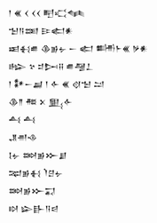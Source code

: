 <div class='block'>
<div class='line'>𒁹 𒌍 𒌋 𒌋𒌋 𒋃𒄣𒈝</div>
<div class='line'>𒈠𒀀𒌅 𒄿𒅗𒀭</div>
<div class='line'>𒀜𒈬𒌑 𒆠𒂊𒉡 𒀸 𒅗 𒌦𒈨𒌍 𒃻𒀭</div>
<div class='line'>𒈗 𒆳 𒄑𒄖𒍝 𒌑𒆷𒁇</div>
<div class='line'>𒁹 𒀯𒀸𒃷 𒁹 𒅆 𒌍 𒋼𒈠 𒁺</div>
<div class='line'>𒆠𒈫 𒍣 𒉽 𒅅𒅆</div>
<div class='line'>𒋀 𒋀</div>
<div class='line'>𒂗𒉣𒈾</div>
<div class='line'>𒋙𒉡 𒇷𒂊𒁍𒋗</div>
<div class='line'>𒉈𒂊𒈬 𒇺𒆪𒉡</div>
<div class='line'>𒇷𒂊𒁍𒍑</div>
<div class='line'>𒊭 𒇽𒃲𒀀𒁀</div>
</div>